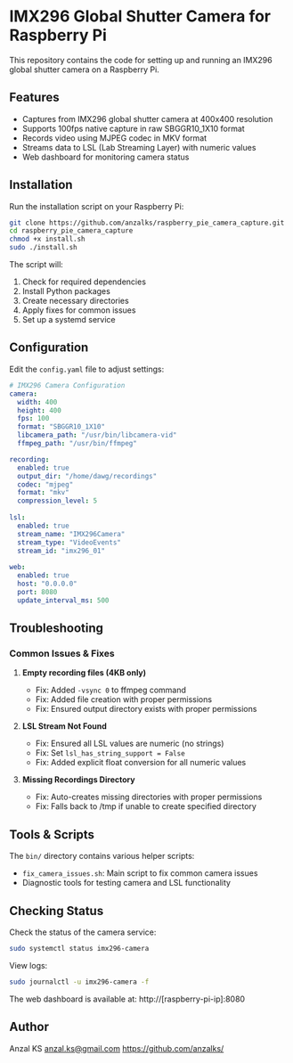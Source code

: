 # IMX296 Global Shutter Camera for Raspberry Pi

This repository contains the code for setting up and running an IMX296 global shutter camera on a Raspberry Pi.

## Features

- Captures from IMX296 global shutter camera at 400x400 resolution
- Supports 100fps native capture in raw SBGGR10_1X10 format
- Records video using MJPEG codec in MKV format
- Streams data to LSL (Lab Streaming Layer) with numeric values
- Web dashboard for monitoring camera status

## Installation

Run the installation script on your Raspberry Pi:

```bash
git clone https://github.com/anzalks/raspberry_pie_camera_capture.git
cd raspberry_pie_camera_capture
chmod +x install.sh
sudo ./install.sh
```

The script will:
1. Check for required dependencies
2. Install Python packages
3. Create necessary directories
4. Apply fixes for common issues
5. Set up a systemd service

## Configuration

Edit the `config.yaml` file to adjust settings:

```yaml
# IMX296 Camera Configuration
camera:
  width: 400
  height: 400
  fps: 100
  format: "SBGGR10_1X10"
  libcamera_path: "/usr/bin/libcamera-vid"
  ffmpeg_path: "/usr/bin/ffmpeg"

recording:
  enabled: true
  output_dir: "/home/dawg/recordings"
  codec: "mjpeg"
  format: "mkv"
  compression_level: 5
  
lsl:
  enabled: true
  stream_name: "IMX296Camera"
  stream_type: "VideoEvents"
  stream_id: "imx296_01"
  
web:
  enabled: true
  host: "0.0.0.0"
  port: 8080
  update_interval_ms: 500
```

## Troubleshooting

### Common Issues & Fixes

1. **Empty recording files (4KB only)**
   - Fix: Added `-vsync 0` to ffmpeg command
   - Fix: Added file creation with proper permissions
   - Fix: Ensured output directory exists with proper permissions

2. **LSL Stream Not Found**
   - Fix: Ensured all LSL values are numeric (no strings)
   - Fix: Set `lsl_has_string_support = False`
   - Fix: Added explicit float conversion for all numeric values

3. **Missing Recordings Directory**
   - Fix: Auto-creates missing directories with proper permissions
   - Fix: Falls back to /tmp if unable to create specified directory

## Tools & Scripts

The `bin/` directory contains various helper scripts:

- `fix_camera_issues.sh`: Main script to fix common camera issues
- Diagnostic tools for testing camera and LSL functionality

## Checking Status

Check the status of the camera service:

```bash
sudo systemctl status imx296-camera
```

View logs:

```bash
sudo journalctl -u imx296-camera -f
```

The web dashboard is available at: http://[raspberry-pi-ip]:8080

## Author

Anzal KS <anzal.ks@gmail.com>
https://github.com/anzalks/ 